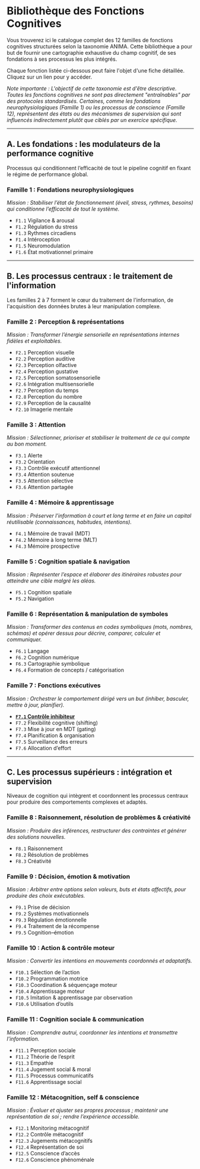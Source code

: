 # Bibliothèque des Fonctions Cognitives

Vous trouverez ici le catalogue complet des 12 familles de fonctions cognitives structurées selon la taxonomie ANIMA. Cette bibliothèque a pour but de fournir une cartographie exhaustive du champ cognitif, de ses fondations à ses processus les plus intégrés.

Chaque fonction listée ci-dessous peut faire l'objet d'une fiche détaillée. Cliquez sur un lien pour y accéder.

*Note importante : L'objectif de cette taxonomie est d'être descriptive. Toutes les fonctions cognitives ne sont pas directement "entraînables" par des protocoles standardisés. Certaines, comme les fondations neurophysiologiques (Famille 1) ou les processus de conscience (Famille 12), représentent des états ou des mécanismes de supervision qui sont influencés indirectement plutôt que ciblés par un exercice spécifique.*

---

## A. Les fondations : les modulateurs de la performance cognitive

Processus qui conditionnent l’efficacité de tout le pipeline cognitif en fixant le régime de performance global.

### Famille 1 : Fondations neurophysiologiques
*Mission : Stabiliser l’état de fonctionnement (éveil, stress, rythmes, besoins) qui conditionne l’efficacité de tout le système.*
- `F1.1` Vigilance & arousal
- `F1.2` Régulation du stress
- `F1.3` Rythmes circadiens
- `F1.4` Intéroception
- `F1.5` Neuromodulation
- `F1.6` État motivationnel primaire

---

## B. Les processus centraux : le traitement de l'information

Les familles 2 à 7 forment le cœur du traitement de l'information, de l'acquisition des données brutes à leur manipulation complexe.

### Famille 2 : Perception & représentations
*Mission : Transformer l’énergie sensorielle en représentations internes fidèles et exploitables.*
- `F2.1` Perception visuelle
- `F2.2` Perception auditive
- `F2.3` Perception olfactive
- `F2.4` Perception gustative
- `F2.5` Perception somatosensorielle
- `F2.6` Intégration multisensorielle
- `F2.7` Perception du temps
- `F2.8` Perception du nombre
- `F2.9` Perception de la causalité
- `F2.10` Imagerie mentale

### Famille 3 : Attention
*Mission : Sélectionner, prioriser et stabiliser le traitement de ce qui compte au bon moment.*
- `F3.1` Alerte
- `F3.2` Orientation
- `F3.3` Contrôle exécutif attentionnel
- `F3.4` Attention soutenue
- `F3.5` Attention sélective
- `F3.6` Attention partagée

### Famille 4 : Mémoire & apprentissage
*Mission : Préserver l’information à court et long terme et en faire un capital réutilisable (connaissances, habitudes, intentions).*
- `F4.1` Mémoire de travail (MDT)
- `F4.2` Mémoire à long terme (MLT)
- `F4.3` Mémoire prospective

### Famille 5 : Cognition spatiale & navigation
*Mission : Représenter l’espace et élaborer des itinéraires robustes pour atteindre une cible malgré les aléas.*
- `F5.1` Cognition spatiale
- `F5.2` Navigation

### Famille 6 : Représentation & manipulation de symboles
*Mission : Transformer des contenus en codes symboliques (mots, nombres, schémas) et opérer dessus pour décrire, comparer, calculer et communiquer.*
- `F6.1` Langage
- `F6.2` Cognition numérique
- `F6.3` Cartographie symbolique
- `F6.4` Formation de concepts / catégorisation

### Famille 7 : Fonctions exécutives
*Mission : Orchestrer le comportement dirigé vers un but (inhiber, basculer, mettre à jour, planifier).*
- **[`F7.1` Contrôle inhibiteur](./07.01_inhibitory_control.md)**
- `F7.2` Flexibilité cognitive (shifting)
- `F7.3` Mise à jour en MDT (gating)
- `F7.4` Planification & organisation
- `F7.5` Surveillance des erreurs
- `F7.6` Allocation d’effort

---

## C. Les processus supérieurs : intégration et supervision

Niveaux de cognition qui intègrent et coordonnent les processus centraux pour produire des comportements complexes et adaptés.

### Famille 8 : Raisonnement, résolution de problèmes & créativité
*Mission : Produire des inférences, restructurer des contraintes et générer des solutions nouvelles.*
- `F8.1` Raisonnement
- `F8.2` Résolution de problèmes
- `F8.3` Créativité

### Famille 9 : Décision, émotion & motivation
*Mission : Arbitrer entre options selon valeurs, buts et états affectifs, pour produire des choix exécutables.*
- `F9.1` Prise de décision
- `F9.2` Systèmes motivationnels
- `F9.3` Régulation émotionnelle
- `F9.4` Traitement de la récompense
- `F9.5` Cognition–émotion

### Famille 10 : Action & contrôle moteur
*Mission : Convertir les intentions en mouvements coordonnés et adaptatifs.*
- `F10.1` Sélection de l’action
- `F10.2` Programmation motrice
- `F10.3` Coordination & séquençage moteur
- `F10.4` Apprentissage moteur
- `F10.5` Imitation & apprentissage par observation
- `F10.6` Utilisation d’outils

### Famille 11 : Cognition sociale & communication
*Mission : Comprendre autrui, coordonner les intentions et transmettre l’information.*
- `F11.1` Perception sociale
- `F11.2` Théorie de l’esprit
- `F11.3` Empathie
- `F11.4` Jugement social & moral
- `F11.5` Processus communicatifs
- `F11.6` Apprentissage social

### Famille 12 : Métacognition, self & conscience
*Mission : Évaluer et ajuster ses propres processus ; maintenir une représentation de soi ; rendre l’expérience accessible.*
- `F12.1` Monitoring métacognitif
- `F12.2` Contrôle métacognitif
- `F12.3` Jugements métacognitifs
- `F12.4` Représentation de soi
- `F12.5` Conscience d’accès
- `F12.6` Conscience phénoménale
